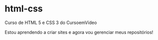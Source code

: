 # html-css
 Curso de HTML 5 e CSS 3 do CursoemVídeo

 Estou aprendendo a criar sites e agora vou gerenciar meus repositórios!
